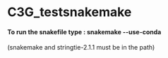 # C3G_testsnakemake
#### To run the snakefile type : snakemake --use-conda 
(snakemake and stringtie-2.1.1 must be in the path)
